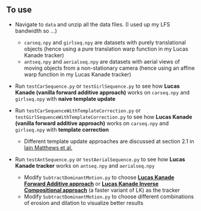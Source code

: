 ## To use  
* Navigate to ```data``` and unzip all the data files. (I used up my LFS bandwidth so ...)  
	* ```carseq.npy``` and ```girlseq.npy``` are datasets with purely translational objects (hence using a pure translation warp function in my Lucas Kanade tracker)
	* ```antseq.npy``` and ```aerialseq.npy``` are datasets with aerial views of moving objects from a non-stationary camera (hence using an affine warp function in my Lucas Kanade tracker)
* Run ```testCarSequence.py``` or ```testGirlSequence.py``` to see how **Lucas Kanade (vanilla forward additive approach)** works on ```carseq.npy``` and ```girlseq.npy``` with **naive template update**   
* Run ```testCarSequenceWithTemplateCorrection.py``` or ```testGirlSequenceWithTemplateCorrection.py``` to see how **Lucas Kanade (vanilla forward additive approach)** works on ```carseq.npy``` and ```girlseq.npy``` with **template correction**   
	* Different template update approaches are discussed at section 2.1 in [Iain Matthews et al.](https://www.ri.cmu.edu/publication_view.html?pub_id=4433)  
  
* Run ```testAntSequence.py``` or ```testAerialSequence.py``` to see how **Lucas Kanade tracker** works on ```antseq.npy``` and ```aerialseq.npy```
	* Modify ```SubtractDominantMotion.py``` to choose **[Lucas Kanade Forward Additive approach](https://www.ri.cmu.edu/pub_files/pub3/baker_simon_2002_3/baker_simon_2002_3.pdf)** or **[Lucas Kanade Inverse Compositional approach](https://www.ri.cmu.edu/pub_files/pub3/baker_simon_2003_3/baker_simon_2003_3.pdf)** (a faster variant of LK) as the tracker
	* Modify ```SubtractDominantMotion.py``` to choose different combinations of erosion and dilation to visualize better results
